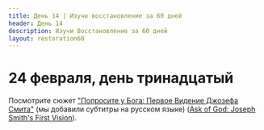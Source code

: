 ```yaml
---
title: Дeнь 14 | Изучи восстановление за 60 дней
header: День 14
description: Изучи Восстановление за 60 дней
layout: restoration60
---
```


# 24 февраля, день тринадцатый

Посмотрите сюжет ["Попросите у Бога: Первое Видение Джозефа Смита"](https://www.youtube.com/watch?v=r0yPBSJwe2s) (мы добавили субтитры на русском языке) ([Ask of God: Joseph Smith's First Vision](https://www.churchofjesuschrist.org/media-library/video/2017-01-0100-ask-of-god-joseph-smiths-first-vision?lang=eng)).